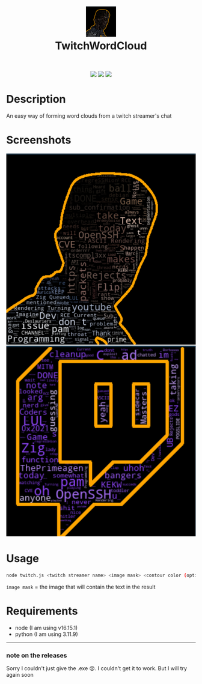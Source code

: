 
<div align="center">
      <h1> <img src="https://raw.githubusercontent.com/BobdaProgrammer/twitchwordcloud/main/.github/theprimeagen.png" width="80px"><br/>TwitchWordCloud</h1>
     </div>
<p align="center"> <a href="https://github.com/BobdaProgrammer/twitchwordcloud" target="_blank"><img alt="" src="https://img.shields.io/badge/Github-302D41?style=for-the-badge&logo=github" style="vertical-align:center">
<p align="center">
    <a href="https://github.com/BobdaProgrammer/twitchwordcloud/pulse"><img src="https://img.shields.io/github/last-commit/BobdaProgrammer/twitchwordcloud?style=for-the-badge&logo=github&color=7dc4e4&logoColor=D9E0EE&labelColor=302D41"></a>
        <a href="https://github.com/BobdaProgrammer/twitchwordcloud/releases/latest"><img src="https://img.shields.io/github/v/release/BobdaProgrammer/twitchwordcloud?style=for-the-badge&logo=gitbook&color=8bd5ca&logoColor=D9E0EE&labelColor=302D41"></a>
    <a href="https://github.com/BobdaProgrammer/twitchwordcloud/stargazers"><img src="https://img.shields.io/github/stars/BobdaProgrammer/twitchwordcloud?style=for-the-badge&logo=apachespark&color=eed49f&logoColor=D9E0EE&labelColor=302D41"></a>
</p>

# Description
An easy way of forming word clouds from a twitch streamer's chat

# Screenshots
![theprimeagen](./.github/theprimeagen.png)
![twitchoftheprimeagen](./.github/twitch.png)

# Usage
```bash
node twitch.js <twitch streamer name> <image mask> <contour color (optional)>
```
`image mask` = the image that will contain the text in the result

# Requirements
- node (I am using v16.15.1)
- python (I am using 3.11.9)


-----
### note on the releases
Sorry I couldn't just give the .exe 😢.
I couldn't get it to work. But I will try again soon